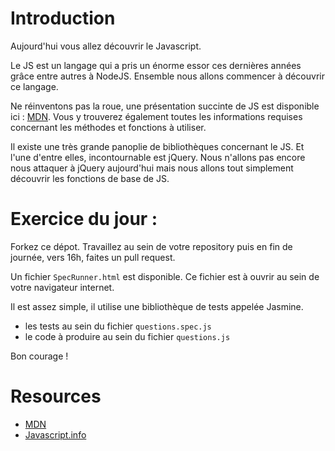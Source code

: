 
# Introduction

Aujourd'hui vous allez découvrir le Javascript.

Le JS est un langage qui a pris un énorme essor ces dernières années grâce entre autres à NodeJS. 
Ensemble nous allons commencer à découvrir ce langage. 

Ne réinventons pas la roue, une présentation succinte de JS est disponible ici : [MDN](https://developer.mozilla.org/fr/docs/Web/JavaScript).
Vous y trouverez également toutes les informations requises concernant les méthodes et fonctions à utiliser. 

Il existe une très grande panoplie de bibliothèques concernant le JS. Et l'une d'entre elles, incontournable est jQuery.
Nous n'allons pas encore nous attaquer à jQuery aujourd'hui mais nous allons tout simplement découvrir les fonctions de base de JS. 

# Exercice du jour :
Forkez ce dépot. 
Travaillez au sein de votre repository puis en fin de journée, vers 16h, faites un pull request.

Un fichier `SpecRunner.html` est disponible. 
Ce fichier est à ouvrir au sein de votre navigateur internet. 

Il est assez simple, il utilise une bibliothèque de tests appelée Jasmine. 
 * les tests au sein du fichier `questions.spec.js`
 * le code à produire au sein du fichier `questions.js`


Bon courage !

# Resources
* [MDN](https://developer.mozilla.org/fr/docs/Web/JavaScript)
* [Javascript.info](https://javascript.info/)
